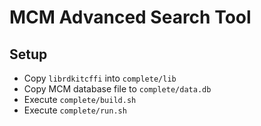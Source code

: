 # MCM Advanced Search Tool

## Setup

- Copy `librdkitcffi` into `complete/lib`
- Copy MCM database file to `complete/data.db`
- Execute `complete/build.sh`
- Execute `complete/run.sh`
